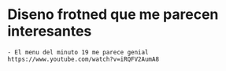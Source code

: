

# Diseno frotned que me parecen interesantes
    - El menu del minuto 19 me parece genial https://www.youtube.com/watch?v=iRQFV2AumA8